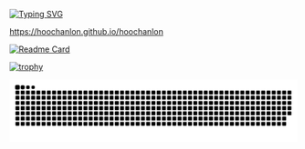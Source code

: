 
[![Typing SVG](https://readme-typing-svg.herokuapp.com?font=&size=24&color=000000&lines=%F0%9F%91%8B+%E6%AC%A2%E8%BF%8E%E6%9D%A5%E5%88%B0%E6%88%91%E7%9A%84+GitHub+%E4%B8%AA%E4%BA%BA%E4%B8%BB%E9%A1%B5)](https://git.io/typing-svg)

https://hoochanlon.github.io/hoochanlon


[![Readme Card](https://github-readme-stats.vercel.app/api/pin/?username=hoochanlon&repo=tetyou)](https://github.com/hoochanlon/tetyou)

[![trophy](https://github-profile-trophy.vercel.app/?username=hoochanlon&title=Stars,Followers,Commit,PullRequest,Issue)](https://github.com/ryo-ma/github-profile-trophy)

![ ](https://raw.githubusercontent.com/hoochanlon/hoochanlon/master/assets/github-contribution-grid-snake.svg)

